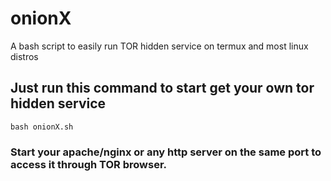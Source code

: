 # onionX
A bash script to easily run TOR hidden service on termux and most linux distros

## Just run this command to start get your own tor hidden service
```bash onionX.sh```

### Start your apache/nginx or any http server on the same port to access it through TOR browser.
